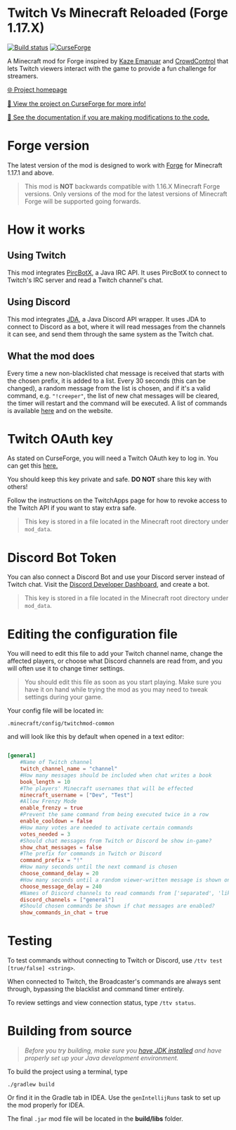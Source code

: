 # Twitch Vs Minecraft Reloaded (Forge 1.17.X)
[![Build status](https://ci.appveyor.com/api/projects/status/xoql77ww8lpbpmyo?svg=true)](https://ci.appveyor.com/project/iCrazyBlaze/twitchvsminecraft2)
[![CurseForge](http://cf.way2muchnoise.eu/full_twitch-vs-minecraft_downloads.svg)](https://www.curseforge.com/minecraft/mc-mods/twitch-vs-minecraft)

A Minecraft mod for Forge inspired by [Kaze Emanuar](https://www.youtube.com/channel/UCuvSqzfO_LV_QzHdmEj84SQ) and [CrowdControl](https://crowdcontrol.live) that lets Twitch viewers interact with the game to provide a fun challenge for streamers.

[🌐 Project homepage](https://icrazyblaze.github.io/twitchvsminecraft)

[🔨 View the project on CurseForge for more info!](https://www.curseforge.com/minecraft/mc-mods/twitch-vs-minecraft)

[📙 See the documentation if you are making modifications to the code.](https://icrazyblaze.github.io/TwitchVsMinecraft2/)


# Forge version
The latest version of the mod is designed to work with [Forge](https://files.minecraftforge.net) for Minecraft 1.17.1 and above.

> This mod is **NOT** backwards compatible with 1.16.X Minecraft Forge versions.
> Only versions of the mod for the latest versions of Minecraft Forge will be supported going forwards.

# How it works
## **Using Twitch**
This mod integrates [PircBotX](https://github.com/pircbotx/pircbotx), a Java IRC API. It uses PircBotX to connect to Twitch's IRC server and read a Twitch channel's chat.
## **Using Discord**
This mod integrates [JDA](https://github.com/DV8FromTheWorld/JDA), a Java Discord API wrapper. It uses JDA to connect to Discord as a bot, where it will read messages from the channels it can see, and send them through the same system as the Twitch chat.
## **What the mod does**
Every time a new non-blacklisted chat message is received that starts with the chosen prefix, it is added to a list. Every 30 seconds (this can be changed), a random message from the list is chosen, and if it's a valid command, e.g. `"!creeper"`, the list of new chat messages will be cleared, the timer will restart and the command will be executed. A list of commands is available [here](http://bit.ly/2UfBCiL) and on the website.

# Twitch OAuth key
As stated on CurseForge, you will need a Twitch OAuth key to log in. You can get this [here.](https://twitchapps.com/tmi)

You should keep this key private and safe. **DO NOT** share this key with others!

Follow the instructions on the TwitchApps page for how to revoke access to the Twitch API if you want to stay extra safe.

> This key is stored in a file located in the Minecraft root directory under `mod_data`.

# Discord Bot Token
You can also connect a Discord Bot and use your Discord server instead of Twitch chat.
Visit the [Discord Developer Dashboard](https://discord.com/developers/applications), and create a bot.

> This key is stored in a file located in the Minecraft root directory under `mod_data`.

# Editing the configuration file
You will need to edit this file to add your Twitch channel name, change the affected players, or choose what Discord channels are read from, and you will often use it to change timer settings.

> You should edit this file as soon as you start playing. Make sure you have it on hand while trying the mod as you may need to tweak settings during your game.

Your config file will be located in:
```jsonpath
.minecraft/config/twitchmod-common
```
and will look like this by default when opened in a text editor:
```toml

[general]
	#Name of Twitch channel
	twitch_channel_name = "channel"
	#How many messages should be included when chat writes a book
	book_length = 10
	#The players' Minecraft usernames that will be effected
	minecraft_username = ["Dev", "Test"]
	#Allow Frenzy Mode
	enable_frenzy = true
	#Prevent the same command from being executed twice in a row
	enable_cooldown = false
	#How many votes are needed to activate certain commands
	votes_needed = 3
	#Should chat messages from Twitch or Discord be show in-game?
	show_chat_messages = false
	#The prefix for commands in Twitch or Discord
	command_prefix = "!"
	#How many seconds until the next command is chosen
	choose_command_delay = 20
	#How many seconds until a random viewer-written message is shown on screen
	choose_message_delay = 240
	#Names of Discord channels to read commands from ['separated', 'like', 'this']
	discord_channels = ["general"]
	#Should chosen commands be shown if chat messages are enabled?
	show_commands_in_chat = true
```
# Testing
To test commands without connecting to Twitch or Discord, use `/ttv test [true/false] <string>`.

When connected to Twitch, the Broadcaster's commands are always sent through, bypassing the blacklist and command timer entirely.

To review settings and view connection status, type `/ttv status`.

# Building from source
> *Before you try building, make sure you [have JDK installed](https://adoptopenjdk.net/) and have properly set up your Java development environment.*

To build the project using a terminal, type
```
./gradlew build
```
Or find it in the Gradle tab in IDEA. Use the `genIntellijRuns` task to set up the mod properly for IDEA.

The final `.jar` mod file will be located in the **build/libs** folder.